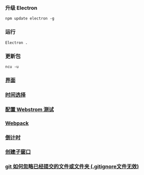 ### 升级 Electron
```
npm update electron -g
```

### 运行
```
Electron .
```

### 更新包
````
ncu -u
````

### [界面](https://www.figma.com/file/q6YCZysUbUrko6aOGvBVkZ/DeadlineProgressBar)

### [时间选择](https://www.jq22.com/jquery-info10900)

### [配置 Webstrom 测试](https://www.jianshu.com/p/442928d39be2)

### [Webpack](https://www.cnblogs.com/litings/p/14153587.html)

### [倒计时](https://juejin.cn/post/6844903805713121294)

### [创建子窗口](https://blog.csdn.net/yunchong_zhao/article/details/120374986)

### [git 如何忽略已经提交的文件或文件夹 (.gitignore文件无效)](https://www.cnblogs.com/gaohanghang/p/13301953.html)